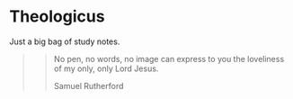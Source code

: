# Theologicus
Just a big bag of study notes.

>>No pen, no words, no image can express to you the loveliness of my only, only Lord Jesus.
>>
>>Samuel Rutherford
